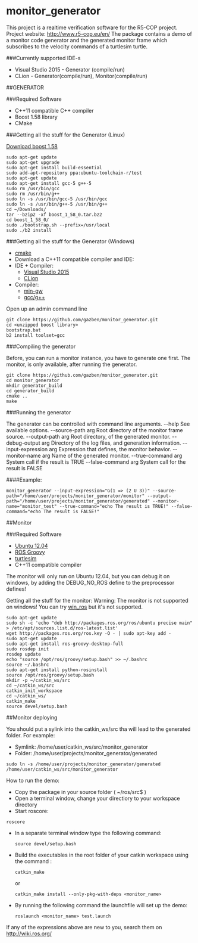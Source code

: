 # monitor_generator
This project is a realtime verification software for the R5-COP project. Project website: http://www.r5-cop.eu/en/
The package contains a demo of a monitor code generator and the generated monitor frame which subscribes to the velocity commands of a turtlesim turtle.

###Currently supported IDE-s

  * Visual Studio 2015 - Generator (compile/run)
  * CLion - Generator(compile/run), Monitor(compile/run)

##GENERATOR

###Required Software

  * C++11 compatible C++ compiler
  * Boost 1.58 library
  * CMake

###Getting all the stuff for the Generator (Linux)

[Download boost 1.58](http://www.boost.org/users/history/version_1_58_0.html)

  ```
  sudo apt-get update
  sudo apt-get upgrade
  sudo apt-get install build-essential
  sudo add-apt-repository ppa:ubuntu-toolchain-r/test
  sudo apt-get update
  sudo apt-get install gcc-5 g++-5
  sudo rm /usr/bin/gcc
  sudo rm /usr/bin/g++
  sudo ln -s /usr/bin/gcc-5 /usr/bin/gcc
  sudo ln -s /usr/bin/g++-5 /usr/bin/g++
  cd ~/Downloads/
  tar --bzip2 -xf boost_1_58_0.tar.bz2
  cd boost_1_58_0/
  sudo ./bootstrap.sh --prefix=/usr/local
  sudo ./b2 install
  ```

###Getting all the stuff for the Generator (Windows)
- [cmake](https://cmake.org/download)
- Download a C++11 compatible compiler and IDE:
 - IDE + Compiler: 
    - [Visual Studio 2015](https://www.visualstudio.com/en-us/products/visual-studio-community-vs.aspx)
    - [CLion](https://www.jetbrains.com/clion/download)
 - Compiler:
    - [min-gw](http://sourceforge.net/projects/mingw/files/Installer)
    - [gcc/g++](https://gcc.gnu.org)


Open up an admin command line
  ```
  git clone https://github.com/gazben/monitor_generator.git
  cd <unzipped boost library>
  bootstrap.bat
  b2 install toolset=gcc
  ```

###Compiling the generator

Before, you can run a monitor instance, you have to generate one first. The monitor, is only available, after running the generator.

  ```
  git clone https://github.com/gazben/monitor_generator.git
  cd monitor_generator
  mkdir generator_build
  cd generator_build
  cmake ..
  make
  ```

###Running the generator

The generator can be controlled with command line arguments. 
  --help                 See available options.
  --source-path arg      Root directory of the monitor frame source.
  --output-path arg      Root directory, of the generated monitor.
  --debug-output arg     Directory of the log files, and generation 
                         information.
  --input-expression arg Expression that defines, the monitor behavior.
  --monitor-name arg     Name of the generated monitor.
  --true-command arg     System call if the result is TRUE
  --false-command arg    System call for the result is FALSE


####Example:
  ```
  monitor_generator --input-expression="G(1 => (2 U 3))" --source-path="/home/user/projects/monitor_generator/monitor" --output-path="/home/user/projects/monitor_generator/generated" --monitor-name="monitor_test" --true-command="echo The result is TRUE!" --false-command="echo The result is FALSE!"
  ```

##Monitor

###Required Software
  * [Ubuntu 12.04](http://releases.ubuntu.com/12.04)
  * [ROS Groovy](http://wiki.ros.org/groovy/Installation/Ubuntu)
  * [turtlesim](http://wiki.ros.org/turtlesim)
  * C++11 compatible compiler

The monitor will only run on Ubuntu 12.04, but you can debug it on windows, by adding the DEBUG_NO_ROS define to the preprocessor defines!

Getting all the stuff for the monitor:
Warning: The monitor is not supported on windows! You can try [win_ros](http://wiki.ros.org/win_ros) but it's not supported.

  ```
  sudo apt-get update
  sudo sh -c 'echo "deb http://packages.ros.org/ros/ubuntu precise main" > /etc/apt/sources.list.d/ros-latest.list'
  wget http://packages.ros.org/ros.key -O - | sudo apt-key add -
  sudo apt-get update
  sudo apt-get install ros-groovy-desktop-full
  sudo rosdep init
  rosdep update
  echo "source /opt/ros/groovy/setup.bash" >> ~/.bashrc
  source ~/.bashrc
  sudo apt-get install python-rosinstall
  source /opt/ros/groovy/setup.bash
  mkdir -p ~/catkin_ws/src
  cd ~/catkin_ws/src
  catkin_init_workspace
  cd ~/catkin_ws/
  catkin_make
  source devel/setup.bash
  ```

##Monitor deploying

You should put a sylink into the catkin_ws/src tha will lead to the generated folder.
For example:
  * Symlink: /home/user/catkin_ws/src/monitor_generator
  * Folder: /home/user/projects/monitor_generator/generated


  ```
  sudo ln -s /home/user/projects/monitor_generator/generated /home/user/catkin_ws/src/monitor_generator
  ```


How to run the demo:
  * Copy the package in your source folder ( ~/ros/src$ )
  * Open a terminal window, change your directiory to your workspace directory
  * Start roscore:  
  
  ```
 roscore 
  ```

  * In a separate terminal window type the following command: 
  
    ```
    source devel/setup.bash
    ```
  * Build the executables in the root folder of your catkin workspace using the command : 
  
    ```
    catkin_make
    ```  
    or

    ```  
    catkin_make install --only-pkg-with-deps <monitor_name>
    ```

  * By running the following command the launchfile will set up the demo:

    ``` 
    roslaunch <monitor_name> test.launch
    ```

If any of the expressions above are new to you, search them on http://wiki.ros.org/
